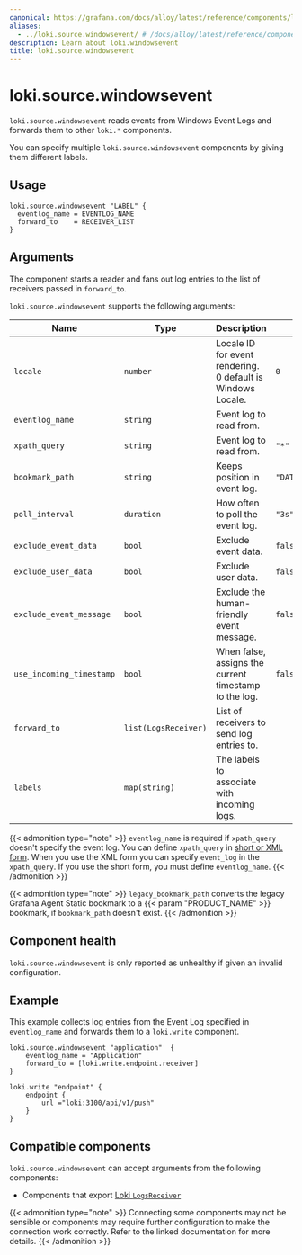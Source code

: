 ```yaml
---
canonical: https://grafana.com/docs/alloy/latest/reference/components/loki/loki.source.windowsevent/
aliases:
  - ../loki.source.windowsevent/ # /docs/alloy/latest/reference/components/loki.source.windowsevent/
description: Learn about loki.windowsevent
title: loki.source.windowsevent
---
```


# loki.source.windowsevent

`loki.source.windowsevent` reads events from Windows Event Logs and forwards them to other `loki.*` components.

You can specify multiple `loki.source.windowsevent` components by giving them different labels.

## Usage

```alloy
loki.source.windowsevent "LABEL" {
  eventlog_name = EVENTLOG_NAME
  forward_to    = RECEIVER_LIST
}
```

## Arguments

The component starts a reader and fans out log entries to the list of receivers passed in `forward_to`.

`loki.source.windowsevent` supports the following arguments:

Name                     | Type                 | Description                                                 | Default                    | Required
-------------------------|----------------------|-------------------------------------------------------------|----------------------------|-----------
`locale`                 | `number`             | Locale ID for event rendering. 0 default is Windows Locale. | `0`                        | no
`eventlog_name`          | `string`             | Event log to read from.                                     |                            | See below.
`xpath_query`            | `string`             | Event log to read from.                                     | `"*"`                      | See below.
`bookmark_path`          | `string`             | Keeps position in event log.                                | `"DATA_PATH/bookmark.xml"` | no
`poll_interval`          | `duration`           | How often to poll the event log.                            | `"3s"`                     | no
`exclude_event_data`     | `bool`               | Exclude event data.                                         | `false`                    | no
`exclude_user_data`      | `bool`               | Exclude user data.                                          | `false`                    | no
`exclude_event_message`  | `bool`               | Exclude the human-friendly event message.                   | `false`                    | no
`use_incoming_timestamp` | `bool`               | When false, assigns the current timestamp to the log.       | `false`                    | no
`forward_to`             | `list(LogsReceiver)` | List of receivers to send log entries to.                   |                            | yes
`labels`                 | `map(string)`        | The labels to associate with incoming logs.                 |                            | no

{{< admonition type="note" >}}
`eventlog_name` is required if `xpath_query` doesn't specify the event log.
You can define `xpath_query` in [short or XML form](https://docs.microsoft.com/windows/win32/wes/consuming-events).
When you use the XML form you can specify `event_log` in the `xpath_query`.
If you use the short form, you must define `eventlog_name`.
{{< /admonition >}}

{{< admonition type="note" >}}
`legacy_bookmark_path` converts the legacy Grafana Agent Static bookmark to a {{< param "PRODUCT_NAME" >}} bookmark, if `bookmark_path` doesn't exist.
{{< /admonition >}}

## Component health

`loki.source.windowsevent` is only reported as unhealthy if given an invalid configuration.

## Example

This example collects log entries from the Event Log specified in `eventlog_name` and forwards them to a `loki.write` component.

```alloy
loki.source.windowsevent "application"  {
    eventlog_name = "Application"
    forward_to = [loki.write.endpoint.receiver]
}

loki.write "endpoint" {
    endpoint {
        url ="loki:3100/api/v1/push"
    }
}
```
<!-- START GENERATED COMPATIBLE COMPONENTS -->

## Compatible components

`loki.source.windowsevent` can accept arguments from the following components:

- Components that export [Loki `LogsReceiver`](../../compatibility/#loki-logsreceiver-exporters)


{{< admonition type="note" >}}
Connecting some components may not be sensible or components may require further configuration to make the connection work correctly.
Refer to the linked documentation for more details.
{{< /admonition >}}

<!-- END GENERATED COMPATIBLE COMPONENTS -->
